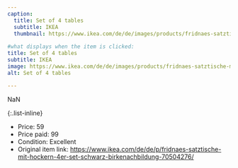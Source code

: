 ```yaml
---
caption:
  title: Set of 4 tables
  subtitle: IKEA
  thumbnail: https://www.ikea.com/de/de/images/products/fridnaes-satztische-mit-hockern-4er-set-schwarz-birkenachbildung__1038547_pe839730_s5.jpg
  
#what displays when the item is clicked:
title: Set of 4 tables
subtitle: IKEA
image: https://www.ikea.com/de/de/images/products/fridnaes-satztische-mit-hockern-4er-set-schwarz-birkenachbildung__1038547_pe839730_s5.jpg
alt: Set of 4 tables

---
```

NaN

{:.list-inline} 
- Price: 59
- Price paid: 99
- Condition: Excellent
- Original item link: https://www.ikea.com/de/de/p/fridnaes-satztische-mit-hockern-4er-set-schwarz-birkenachbildung-70504276/
